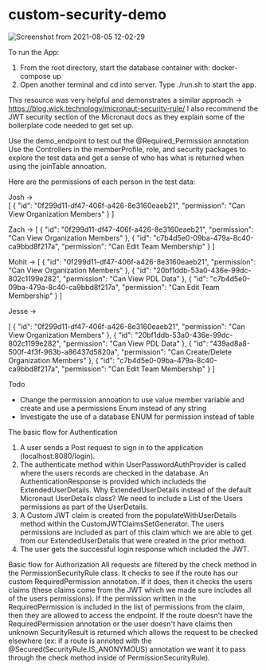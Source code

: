 # custom-security-demo

![Screenshot from 2021-08-05 12-02-29](https://user-images.githubusercontent.com/58009556/128391454-5539af57-add1-451c-b8e3-d6aeb76c1f25.png)

To run the App:
1) From the root directory, start the database container with: docker-compose up
2) Open another terminal and cd into server.  Type ./run.sh to start the app. 



This resource was very helpful and demonstrates a similar approach -> https://blog.wick.technology/micronaut-security-rule/
I also recommend the JWT security section of the Micronaut docs as they explain some of the boilerplate code needed to get set up. 


Use the demo_endpoint to test out the @Required_Permission annotation
Use the Controllers in the memberProfile, role, and security packages to explore the test data and get a sense of who has what is returned when using the joinTable annoation. 


Here are the permissions of each person in the test data:

Josh ->     
    [
      {
        "id": "0f299d11-df47-406f-a426-8e3160eaeb21",
        "permission": "Can View Organization Members"
      }
    ]

Zach -> 
[
    {
        "id": "0f299d11-df47-406f-a426-8e3160eaeb21",
        "permission": "Can View Organization Members"
    },
    {
        "id": "c7b4d5e0-09ba-479a-8c40-ca9bbd8f217a",
        "permission": "Can Edit Team Membership"
    }
]

Mohit -> 
[
    {
        "id": "0f299d11-df47-406f-a426-8e3160eaeb21",
        "permission": "Can View Organization Members"
    },
    {
        "id": "20bf1ddb-53a0-436e-99dc-802c1199e282",
        "permission": "Can View PDL Data"
    },
    {
        "id": "c7b4d5e0-09ba-479a-8c40-ca9bbd8f217a",
        "permission": "Can Edit Team Membership"
    }
]

Jesse -> 

[
    {
        "id": "0f299d11-df47-406f-a426-8e3160eaeb21",
        "permission": "Can View Organization Members"
    },
    {
        "id": "20bf1ddb-53a0-436e-99dc-802c1199e282",
        "permission": "Can View PDL Data"
    },
    {
        "id": "439ad8a8-500f-4f3f-963b-a86437d5820a",
        "permission": "Can Create/Delete Organization Members"
    },
    {
        "id": "c7b4d5e0-09ba-479a-8c40-ca9bbd8f217a",
        "permission": "Can Edit Team Membership"
    }
]


Todo
- Change the permission annoation to use value member variable and create and use a permissions Enum instead of any string
- Investigate the use of a database ENUM for permission instead of table



The basic flow for Authentication
1) A user sends a Post request to sign in to the application (localhost:8080/login).
2) The authenticate method within UserPasswordAuthProvider is called where the users records are checked in the database.  An AuthenticationResponse is provided which includeds the ExtendedUserDetails.  Why ExtendedUserDetails instead of the default Micronaut UserDetails class?  We need to include a List of the Users permissions as part of the UserDetails.
3) A Custom JWT claim is created from the populateWithUserDetails method within the CustomJWTClaimsSetGenerator.  The users permissions are included as part of this claim which we are able to get from our ExtendedUserDetails that were created in the prior method.
4)  The user gets the successful login response which included the JWT. 


Basic flow for Authorization
All requests are filtered by the check method in the PermissionSecurityRule class.  It checks to see if the route has our custom RequiredPermission annotation.  If it does, then it checks the users claims (these claims come from the JWT which we made sure includes all of the users permissions).  If the permission written in the RequiredPermission is included in the list of permissions from the claim, then they are allowed to access the endpoint. 
If the route doesn't have the RequiredPermission annotation or the user doesn't have claims then unknown SecurityResult is returned which allows the request to be checked elsewhere (ex: if a route is annoted with the @Secured(SecurityRule.IS_ANONYMOUS) annotation we want it to pass through the check method inside of PermissionSecurityRule). 






